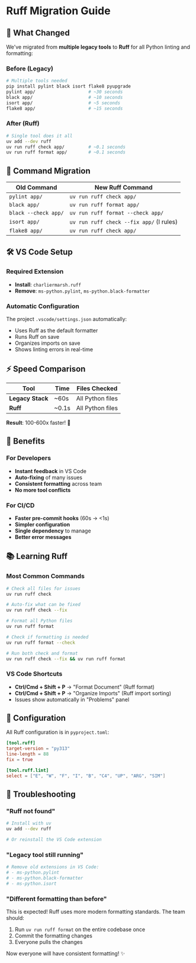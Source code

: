 # Ruff Migration Guide

## 🚀 What Changed

We've migrated from **multiple legacy tools** to **Ruff** for all Python linting and formatting:

### Before (Legacy)
```bash
# Multiple tools needed
pip install pylint black isort flake8 pyupgrade
pylint app/                    # ~30 seconds
black app/                     # ~10 seconds
isort app/                     # ~5 seconds
flake8 app/                    # ~15 seconds
```

### After (Ruff)
```bash
# Single tool does it all
uv add --dev ruff
uv run ruff check app/         # ~0.1 seconds
uv run ruff format app/        # ~0.1 seconds
```

## 🔄 Command Migration

| Old Command | New Ruff Command |
|-------------|------------------|
| `pylint app/` | `uv run ruff check app/` |
| `black app/` | `uv run ruff format app/` |
| `black --check app/` | `uv run ruff format --check app/` |
| `isort app/` | `uv run ruff check --fix app/` (I rules) |
| `flake8 app/` | `uv run ruff check app/` |

## 🛠️ VS Code Setup

### Required Extension
- **Install**: `charliermarsh.ruff`
- **Remove**: `ms-python.pylint`, `ms-python.black-formatter`

### Automatic Configuration
The project `.vscode/settings.json` automatically:
- Uses Ruff as the default formatter
- Runs Ruff on save
- Organizes imports on save
- Shows linting errors in real-time

## ⚡ Speed Comparison

| Tool | Time | Files Checked |
|------|------|---------------|
| **Legacy Stack** | ~60s | All Python files |
| **Ruff** | ~0.1s | All Python files |

**Result**: 100-600x faster! 🚀

## 🎯 Benefits

### For Developers
- **Instant feedback** in VS Code
- **Auto-fixing** of many issues
- **Consistent formatting** across team
- **No more tool conflicts**

### For CI/CD
- **Faster pre-commit hooks** (60s → <1s)
- **Simpler configuration**
- **Single dependency** to manage
- **Better error messages**

## 📚 Learning Ruff

### Most Common Commands
```bash
# Check all files for issues
uv run ruff check

# Auto-fix what can be fixed
uv run ruff check --fix

# Format all Python files
uv run ruff format

# Check if formatting is needed
uv run ruff format --check

# Run both check and format
uv run ruff check --fix && uv run ruff format
```

### VS Code Shortcuts
- **Ctrl/Cmd + Shift + P** → "Format Document" (Ruff format)
- **Ctrl/Cmd + Shift + P** → "Organize Imports" (Ruff import sorting)
- Issues show automatically in "Problems" panel

## 🔧 Configuration

All Ruff configuration is in `pyproject.toml`:
```toml
[tool.ruff]
target-version = "py313"
line-length = 88
fix = true

[tool.ruff.lint]
select = ["E", "W", "F", "I", "B", "C4", "UP", "ARG", "SIM"]
```

## 🚨 Troubleshooting

### "Ruff not found"
```bash
# Install with uv
uv add --dev ruff

# Or reinstall the VS Code extension
```

### "Legacy tool still running"
```bash
# Remove old extensions in VS Code:
# - ms-python.pylint
# - ms-python.black-formatter
# - ms-python.isort
```

### "Different formatting than before"
This is expected! Ruff uses more modern formatting standards. The team should:
1. Run `uv run ruff format` on the entire codebase once
2. Commit the formatting changes
3. Everyone pulls the changes

Now everyone will have consistent formatting! ✨
